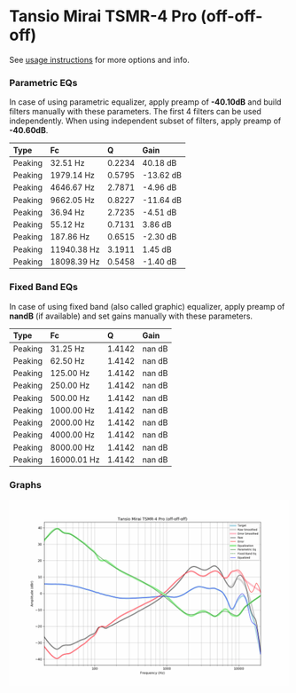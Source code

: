 # Tansio Mirai TSMR-4 Pro (off-off-off)
See [usage instructions](https://github.com/jaakkopasanen/AutoEq#usage) for more options and info.

### Parametric EQs
In case of using parametric equalizer, apply preamp of **-40.10dB** and build filters manually
with these parameters. The first 4 filters can be used independently.
When using independent subset of filters, apply preamp of **-40.60dB**.

| Type    | Fc          |      Q | Gain      |
|:--------|:------------|:-------|:----------|
| Peaking | 32.51 Hz    | 0.2234 | 40.18 dB  |
| Peaking | 1979.14 Hz  | 0.5795 | -13.62 dB |
| Peaking | 4646.67 Hz  | 2.7871 | -4.96 dB  |
| Peaking | 9662.05 Hz  | 0.8227 | -11.64 dB |
| Peaking | 36.94 Hz    | 2.7235 | -4.51 dB  |
| Peaking | 55.12 Hz    | 0.7131 | 3.86 dB   |
| Peaking | 187.86 Hz   | 0.6515 | -2.30 dB  |
| Peaking | 11940.38 Hz | 3.1911 | 1.45 dB   |
| Peaking | 18098.39 Hz | 0.5458 | -1.40 dB  |

### Fixed Band EQs
In case of using fixed band (also called graphic) equalizer, apply preamp of **nandB**
(if available) and set gains manually with these parameters.

| Type    | Fc          |      Q | Gain   |
|:--------|:------------|:-------|:-------|
| Peaking | 31.25 Hz    | 1.4142 | nan dB |
| Peaking | 62.50 Hz    | 1.4142 | nan dB |
| Peaking | 125.00 Hz   | 1.4142 | nan dB |
| Peaking | 250.00 Hz   | 1.4142 | nan dB |
| Peaking | 500.00 Hz   | 1.4142 | nan dB |
| Peaking | 1000.00 Hz  | 1.4142 | nan dB |
| Peaking | 2000.00 Hz  | 1.4142 | nan dB |
| Peaking | 4000.00 Hz  | 1.4142 | nan dB |
| Peaking | 8000.00 Hz  | 1.4142 | nan dB |
| Peaking | 16000.01 Hz | 1.4142 | nan dB |

### Graphs
![](./Tansio%20Mirai%20TSMR-4%20Pro%20(off-off-off).png)